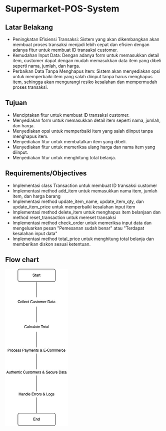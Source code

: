 # Supermarket-POS-System

## Latar Belakang
- Peningkatan Efisiensi Transaksi: Sistem yang akan dikembangkan akan membuat proses transaksi menjadi lebih cepat dan efisien dengan adanya fitur untuk membuat ID transaksi customer.
- Kemudahan Input Data: Dengan adanya form untuk memasukkan detail item, customer dapat dengan mudah memasukkan data item yang dibeli seperti nama, jumlah, dan harga.
- Perbaikan Data Tanpa Menghapus Item: Sistem akan menyediakan opsi untuk memperbaiki item yang salah diinput tanpa harus menghapus item, sehingga akan mengurangi resiko kesalahan dan mempermudah proses transaksi.

## Tujuan
- Menciptakan fitur untuk membuat ID transaksi customer.
- Menyediakan form untuk memasukkan detail item seperti nama, jumlah, dan harga.
- Menyediakan opsi untuk memperbaiki item yang salah diinput tanpa menghapus item.
- Menyediakan fitur untuk membatalkan item yang dibeli.
- Menyediakan fitur untuk memeriksa ulang harga dan nama item yang diinput.
- Menyediakan fitur untuk menghitung total belanja.

## Requirements/Objectives
- Implementasi class Transaction untuk membuat ID transaksi customer
- Implementasi method add_item untuk memasukkan nama item, jumlah item, dan harga barang
- Implementasi method update_item_name, update_item_qty, dan update_item_price untuk memperbaiki kesalahan input item
- Implementasi method delete_item untuk menghapus item belanjaan dan method reset_transaction untuk mereset transaksi
- Implementasi method check_order untuk memeriksa input data dan mengeluarkan pesan "Pemesanan sudah benar" atau "Terdapat kesalahan input data"
- Implementasi method total_price untuk menghitung total belanja dan memberikan diskon sesuai ketentuan.

## Flow chart
![Flowchart](https://github.com/gebemujaer/Supermarket-POS-System/blob/main/Flowchart.jpeg?raw=true)
